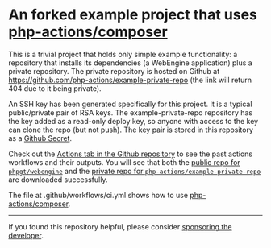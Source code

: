An forked example project that uses [php-actions/composer][composer-link]
===

This is a trivial project that holds only simple example functionality: a repository that installs its dependencies (a WebEngine application) plus a private repository. The private repository is hosted on Github at https://github.com/php-actions/example-private-repo (the link will return 404 due to it being private).

An SSH key has been generated specifically for this project. It is a typical public/private pair of RSA keys. The example-private-repo repository has the key added as a read-only deploy key, so anyone with access to the key can clone the repo (but not push). The key pair is stored in this repository as a [Github Secret][secret].

Check out the [Actions tab in the Github repository][actions-tab] to see the past actions workflows and their outputs. You will see that both the [public repo for `phpgt/webengine`][webengine-link] and the [private repo for `php-actions/example-private-repo`][example-private-repo-link] are downloaded successfully.

The file at .github/workflows/ci.yml shows how to use [php-actions/composer][composer-link].

*** 

If you found this repository helpful, please consider [sponsoring the developer][sponsor].

[secret]: https://docs.github.com/en/actions/configuring-and-managing-workflows/creating-and-storing-encrypted-secrets
[composer-link]: https://github.com/php-actions/composer
[actions-tab]: https://github.com/php-actions/example-phpunit/actions
[sponsor]: https://github.com/sponsors/g105b
[webengine-link]: https://github.com/phpgt/webengine
[example-private-repo-link]: https://github/com/php-actions/example-private-repo
